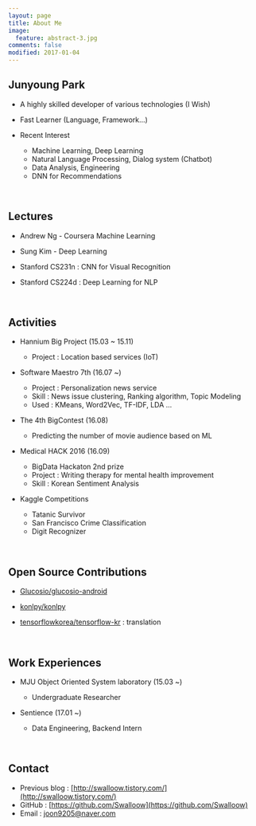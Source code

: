 ```yaml
---
layout: page
title: About Me
image:
  feature: abstract-3.jpg
comments: false
modified: 2017-01-04
---
```


## Junyoung Park

* A highly skilled developer of various technologies (I Wish)
* Fast Learner (Language, Framework...)
* Recent Interest
  * Machine Learning, Deep Learning
  * Natural Language Processing, Dialog system (Chatbot)
  * Data Analysis, Engineering
  * DNN for Recommendations

   ​

## Lectures

- Andrew Ng - Coursera Machine Learning
- Sung Kim - Deep Learning
- Stanford CS231n : CNN for Visual Recognition
- Stanford CS224d : Deep Learning for NLP

   ​

## Activities

- Hannium Big Project (15.03 ~ 15.11)
  - Project : Location based services (IoT)

- Software Maestro 7th (16.07 ~)
  - Project : Personalization news service
  - Skill : News issue clustering, Ranking algorithm, Topic Modeling
  - Used : KMeans, Word2Vec, TF-IDF, LDA ...

- The 4th BigContest (16.08)

  - Predicting the number of movie audience based on ML

- Medical HACK 2016 (16.09)
  - BigData Hackaton 2nd prize
  - Project : Writing therapy for mental health improvement
  - Skill : Korean Sentiment Analysis

- Kaggle Competitions
  - Tatanic Survivor
  - San Francisco Crime Classification
  - Digit Recognizer

   ​

## Open Source Contributions
- [Glucosio/glucosio-android](https://github.com/Glucosio/glucosio-android)

- [konlpy/konlpy](https://github.com/konlpy/konlpy)

- [tensorflowkorea/tensorflow-kr](https://github.com/tensorflowkorea/tensorflow-kr) : translation

   ​

## Work Experiences

- MJU Object Oriented System laboratory (15.03 ~)
  - Undergraduate Researcher
- Sentience (17.01 ~)
  - Data Engineering, Backend Intern

   ​

## Contact

- Previous blog : [http://swalloow.tistory.com/](http://swalloow.tistory.com/)
- GitHub : [https://github.com/Swalloow](https://github.com/Swalloow)
- Email : [joon9205@naver.com](joon9205@naver.com)
